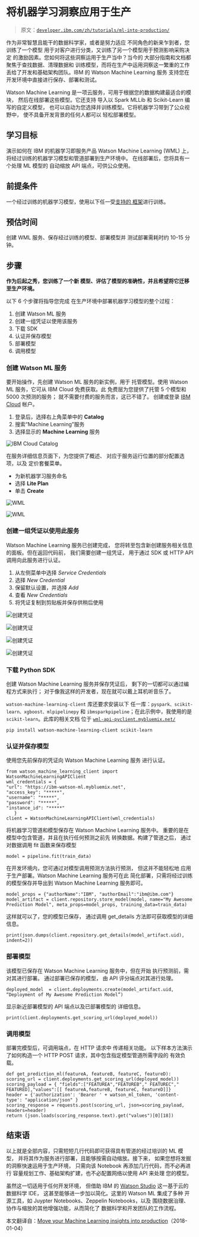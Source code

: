 # 将机器学习洞察应用于生产

> 原文：[`developer.ibm.com/zh/tutorials/ml-into-production/`](https://developer.ibm.com/zh/tutorials/ml-into-production/)

作为非常智慧且能干的数据科学家，或者是努力适应 不同角色的新来乍到者，您训练了一个模型 用于对客户进行分类，又训练了另一个模型用于预测影响采购决定 的激励因素。您如何将这些洞察运用于生产当中？当今的 大部分指南和文档都聚焦于查找数据、清理数据和 训练模型，而将在生产中运用洞察这一繁重的工作 丢给了开发和基础架构团队。IBM 的 Watson Machine Learning 服务 支持您在开发环境中直接进行保存、部署和测试。

Watson Machine Learning 是一项云服务，可用于根据您的数据构建最适合的模块， 然后在线部署这些模型。它还支持 导入以 Spark MLLib 和 Scikit-Learn 编写的自定义模型， 也可以自动为您选择并训练模型。它将机器学习带到了公众视野中， 使不具备开发背景的任何人都可以 轻松部署模型。

## 学习目标

演示如何在 IBM 的机器学习即服务产品 Watson Machine Learning (WML) 上， 将经过训练的机器学习模型和管道部署到生产环境中。 在线部署后，您将具有一个处理 ML 模型的 自动缩放 API 端点，可供公众使用。

## 前提条件

一个经过训练的机器学习模型，使用以下任一受[支持的 框架](https://console.bluemix.net/docs/services/PredictiveModeling/pm_service_supported_frameworks.html#supported-frameworks)进行训练。

## 预估时间

创建 WML 服务、保存经过训练的模型、部署模型并 测试部署需耗时约 10-15 分钟。

## 步骤

**作为后起之秀，您训练了一个新 模型、评估了模型的准确性，并且希望将它迁移至生产环境。**

以下 6 个步骤将指导您完成 在生产环境中部署机器学习模型的整个过程：

1.  创建 Watson ML 服务
2.  创建一组凭证以使用该服务
3.  下载 SDK
4.  认证并保存模型
5.  部署模型
6.  调用模型

### 创建 Watson ML 服务

要开始操作，先创建 Watson ML 服务的新实例，用于 托管模型。使用 Watson ML 服务，它可从 IBM Cloud 免费获取。此 免费层为您提供了托管 5 个模型和 5000 次预测的服务； 就不需要付费的服务而言，这已不错了。 创建或登录 [IBM Cloud](https://cloud.ibm.com/login?redirect=%2Fregistraion%3Fcm_sp%3Ddwchina-cloud-_-cloudhome-_-bigtile&cm_sp=ibmdev-_-developer-tutorials-_-cloudreg) 帐户。

1.  登录后，选择右上角菜单中的 **Catalog**
2.  搜索“Machine Learning”服务
3.  选择显示的 **Machine Learning** 服务

![IBM Cloud Catalog](img/abc861066c77bdc74e436235aade1bab.png)

在服务详细信息页面下，为您提供了概述、 对应于服务运行位置的部分配置选项，以及 定价套餐菜单。

*   为新机器学习服务命名
*   选择 **Lite Plan**
*   单击 **Create**

![WML](img/fe70f9f41f84be6eb434f95f8de52951.png)

![WML](img/62432b0ca95da84d095d7d4a0dcd49e5.png)

### 创建一组凭证以使用此服务

Watson Machine Learning 服务已创建完成， 您将转至包含新创建服务相关信息的面板。但在返回代码前， 我们需要创建一组凭证， 用于通过 SDK 或 HTTP API 调用向此服务进行认证。

1.  从左侧菜单中选择 *Service Credentials*
2.  选择 *New Credential*
3.  保留默认设置，并选择 *Add*
4.  查看 *New Credentials*
5.  将凭证复制到剪贴板并保存供稍后使用

![创建凭证](img/4493a9e6962146327dad4e7985cc1107.png)

![创建凭证](img/4341121d9a574704624a10fdda19535c.png)

![创建凭证](img/9d7eab1a0afe9027ac6cc5f52a8dac1f.png)

![创建凭证](img/73e4e12f0b0296ddc5326d8a5c32900a.png)

### 下载 Python SDK

创建 Watson Machine Learning 服务并保存凭证后， 剩下的一切都可以通过编程方式来执行； 对于像我这样的开发者，现在就可以戴上耳机听音乐了。

`watson-machine-learning-client` 库还要求安装以下 任一库：`pyspark、scikit-learn、xgboost、mlpipelinepy` 和 `ibmsparkpipeline`；在此示例中，我使用的是 `scikit-learn`。此库的相关文档 位于 [`wml-api-pyclient.mybluemix.net/`](http://wml-api-pyclient.mybluemix.net/)

```
pip install watson-machine-learning-client scikit-learn 
```

### 认证并保存模型

使用您先前保存的凭证向 Watson Machine Learning 服务 进行认证。

```
from watson_machine_learning_client import WatsonMachineLearningAPIClient
wml_credentials = {
"url": "https://ibm-watson-ml.mybluemix.net",
"access_key": "*****",
"username": "*****",
"password": "*****",
"instance_id": "*****"
   }
client = WatsonMachineLearningAPIClient(wml_credentials) 
```

将机器学习管道和模型保存在 Watson Machine Learning 服务中。 重要的是在模型中包含管道，并且在执行任何预测之前先 转换数据。构建了管道之后， 通过对数据调用 fit 函数来保存模型

```
model = pipeline.fit(train_data) 
```

在开发环境内，您可通过对模型调用预测方法执行预测， 但这并不能轻松地 应用于生产部署。Watson Machine Learning 服务可在此 简化部署，只需将经过训练的模型保存并导出到 Watson Machine Learning 服务即可。

```
model_props = {"authorName":"IBM", "authorEmail":"ibm@ibm.com"}
model_artifact = client.repository.store_model(model, name="My Awesome Prediction Model", meta_props=model_props, training_data=train_data) 
```

这样就可以了，您的模型已保存， 通过调用 get_details 方法即可获取模型的详细信息。

```
print(json.dumps(client.repository.get_details(model_artifact.uid), indent=2)) 
```

### 部署模型

该模型已保存在 Watson Machine Learning 服务中，但在开始 执行预测前，需对其进行部署。 通过部署已保存的模型， 由 API 评分端点对其进行处理。

```
deployed_model  = client.deployments.create(model_artifact.uid, “Deployment of My Awesome Prediction Model”) 
```

显示新近部署模型的 API 端点以及已部署模型的 详细信息。

```
print(client.deployments.get_scoring_url(deployed_model)) 
```

### 调用模型

部署完模型后，可调用端点，在 HTTP 请求中 传递相关功能。 以下样本方法演示了如何构造一个 HTTP POST 请求，其中包含指定模型管道所需字段的 有效负载。

```
def get_prediction_ml(featureA, featureB, featureC, featureD):
scoring_url = client.deployments.get_scoring_url(deployed_model))
scoring_payload = { "fields":["FEATUREA","FEATUREB"," FEATUREC"," FEATURED],"values":[[ featureA,featureB, featureC, featureD]]}
header = {'authorization': 'Bearer ' + watson_ml_token, 'content-type': "application/json" }
scoring_response = requests.post(scoring_url, json=scoring_payload, headers=header)
return (json.loads(scoring_response.text).get("values")[0][18]) 
```

## 结束语

以上就是全部内容，只需短短几行代码即可获得具有管道的经过培训的 ML 模型， 并将其作为服务进行部署，且能够按需自动缩放。接下来， 如果您想将发掘的洞察快速运用于生产环境， 只需向该 Notebook 再添加几行代码，而不必再进行 容量规划工作、基础架构扩建，也不必配置网络以使用 API 来处理 您的模型。

虽然这一切适用于任何开发环境， 但借助 IBM 的 [Watson Studio](https://www.ibm.com/cn-zh/cloud/watson-studio) 这一基于云的数据科学 IDE， 这甚至能够进一步加以简化。这里的 Watson ML 集成了多种 开源工具，如 Juypter Notebooks、Zeppelin Notebooks，以及 围绕数据治理、协作与缩放的其他增强功能，从而简化了 数据科学和开发团队的工作流程。

本文翻译自：[Move your Machine Learning insights into production](https://developer.ibm.com/tutorials/ml-into-production/)（2018-01-04）